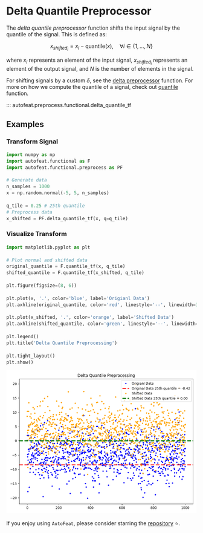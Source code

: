 # Delta Quantile Preprocessor

The *delta quantile preprocessor* function shifts the input signal by the quantile of the signal. This is defined as:

$$
x_{shifted_{i}} = x_{i} - \text{quantile}(x), \quad \forall i \in \{1, \dots, N\}
$$

where $x_{i}$ represents an element of the input signal, $x_{shifted_{i}}$ represents an element of the output signal, and $N$ is the number of elements in the signal.

For shifting signals by a custom $\delta$, see the [delta preprocessor](../functional/delta_preprocessor_fn.md) function. For more on how we compute the quantile of a signal, check out [quantile](../../functional/quantile.md) function.

::: autofeat.preprocess.functional.delta_quantile_tf

## Examples

### Transform Signal

```python
import numpy as np
import autofeat.functional as F
import autofeat.functional.preprocess as PF

# Generate data
n_samples = 1000
x = np.random.normal(-5, 5, n_samples)

q_tile = 0.25 # 25th quantile
# Preprocess data
x_shifted = PF.delta_quantile_tf(x, q=q_tile)
```

### Visualize Transform

```python
import matplotlib.pyplot as plt

# Plot normal and shifted data
original_quantile = F.quantile_tf(x, q_tile)
shifted_quantile = F.quantile_tf(x_shifted, q_tile)

plt.figure(figsize=(8, 6))

plt.plot(x, '.', color='blue', label='Origianl Data')
plt.axhline(original_quantile, color='red', linestyle='--', linewidth=3, label=f'Original Data 25th quantile = {original_quantile:.2f}')

plt.plot(x_shifted, '.', color='orange', label='Shifted Data')
plt.axhline(shifted_quantile, color='green', linestyle='--', linewidth=3, label=f'Shifted Data 25th quantile = {shifted_quantile:.2f}')

plt.legend()
plt.title('Delta Quantile Preprocessing')

plt.tight_layout()
plt.show()
```

![DeltaQuantile](../../../assets/delta_quantile_f_visualize.png)


If you enjoy using `AutoFeat`, please consider starring the [repository](https://github.com/autonlab/AutoFeat) ⭐️.